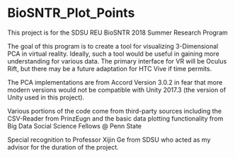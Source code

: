 # BioSNTR_Plot_Points

This project is for the SDSU REU BioSNTR 2018 Summer Research Program

The goal of this program is to create a tool for visualizing 3-Dimensional PCA in virtual reality. Ideally, such a tool 
would be useful in gaining more understanding for various data. The primary interface for
VR will be Oculus Rift, but there may be a future adaptation for HTC Vive if time permits.

The PCA implementations are from Accord Version 3.0.2 in fear that more modern versions would not be compatible 
with Unity 2017.3 (the version of Unity used in this project).

Various portions of the code come from third-party sources including the CSV-Reader from PrinzEugn
and the basic data plotting functionality from Big Data Social Science Fellows @ Penn State

Special recognition to Professor Xijin Ge from SDSU who acted as my advisor for the duration of the project.
